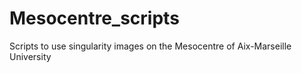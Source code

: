 # Mesocentre_scripts
Scripts to use singularity images on the Mesocentre of Aix-Marseille University

